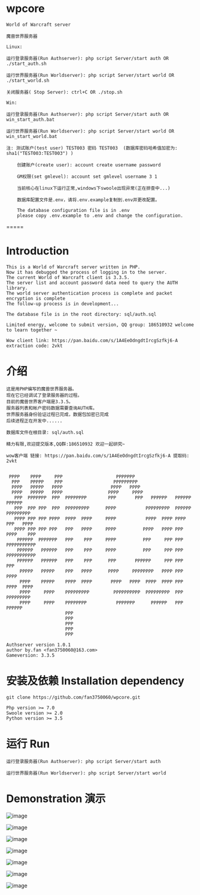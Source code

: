 # wpcore
	World of Warcraft server

	魔兽世界服务器
	
	Linux:

	运行登录服务器(Run Authserver): php script Server/start auth OR ./start_auth.sh

	运行世界服务器(Run Worldserver): php script Server/start world OR ./start_world.sh

	关闭服务器( Stop Server): ctrl+C OR ./stop.sh 

	Win:

	运行登录服务器(Run Authserver): php script Server/start auth OR win_start_auth.bat

	运行世界服务器(Run Worldserver): php script Server/start world OR win_start_world.bat

	注: 测试账户(test user) TEST003 密码 TEST003  (数据库密码哈希值加密为: sha1("TEST003:TEST003") )

		创建账户(create user): account create username password

		GM权限(set gmlevel): account set gmlevel username 3 1

		当前核心在linux下运行正常,windows下swoole出现异常(正在排查中...)

		数据库配置文件是.env，请将.env.example复制到.env并更改配置。

		The database configuration file is in .env
		please copy .env.example to .env and change the configuration.

=====

# Introduction
	This is a World of Warcraft server written in PHP.
	Now it has debugged the process of logging in to the server.
	The current World of Warcraft client is 3.3.5.
	The server list and account password data need to query the AUTH library.
	The world server authentication process is complete and packet encryption is complete
	The follow-up process is in development...

	The database file is in the root directory: sql/auth.sql

	Limited energy, welcome to submit version, QQ group: 186510932 welcome to learn together ~

	Wow client link: https://pan.baidu.com/s/1A4EeOdngdtIrcgSzfkj6-A extraction code: 2vkt

# 介绍
	这是用PHP编写的魔兽世界服务器。
	现在它已经调试了登录服务器的过程。
	目前的魔兽世界客户端是3.3.5。
	服务器列表和帐户密码数据需要查询AUTH库。
	世界服务器身份验证过程已完成，数据包加密已完成
	后续进程正在开发中......

	数据库文件在根目录: sql/auth.sql

	精力有限,欢迎提交版本,QQ群:186510932 欢迎一起研究~

	wow客户端 链接: https://pan.baidu.com/s/1A4EeOdngdtIrcgSzfkj6-A 提取码: 2vkt

~~~
                                                                                 
 PPPP    PPPP     PPP                    PPPPPPP                                 
  PPP    PPPPP    PPP                   PPPPPPPPP                                
  PPPP   PPPPP   PPPP                  PPPP   PPPP                               
  PPPP   PPPPP   PPPP                 PPPP     PPPP                              
   PPP  PPPPPPP  PPP  PPPPPPPP        PPP       PPP   PPPPPP   PPPPPP   PPPPPP   
   PPP  PPP PPP  PPP  PPPPPPPPP      PPPP           PPPPPPPPP  PPPPPP PPPPPPPPP  
   PPPP PPP PPP PPPP  PPPP  PPPP     PPPP           PPPP  PPPP PPPP   PPP   PPPP 
   PPPP PPP PPP PPP   PPP   PPPP     PPPP          PPPP   PPPP PPP   PPPP    PPP 
    PPPPPP  PPPPPPP   PPP    PPP     PPPP          PPP     PPP PPP   PPPPPPPPPPP 
    PPPPPP   PPPPPP   PPP    PPP     PPPP          PPP     PPP PPP   PPPPPPPPPPP 
    PPPPPP   PPPPPP   PPP    PPP      PPP       PPPPPP     PPP PPP   PPP         
     PPPPP   PPPPP    PPP   PPPP      PPPP     PPPPPPPP   PPPP PPP   PPPP        
     PPPP    PPPPP    PPPP  PPPP       PPPP   PPPP  PPPP  PPPP PPP    PPPP  PPPP 
     PPPP     PPPP    PPPPPPPPP         PPPPPPPPPP  PPPPPPPPP  PPP    PPPPPPPPP  
     PPPP     PPPP    PPPPPPPP           PPPPPPP      PPPPPP   PPP      PPPPPP   
                      PPP                                                        
                      PPP                                                        
                      PPP                                                        
                      PPP                                                        
                      PPP 
        
Authserver version 1.0.1
author by.fan <fan3750060@163.com>
Gameversion: 3.3.5

~~~

# 安装及依赖 Installation dependency
	git clone https://github.com/fan3750060/wpcore.git

	Php version >= 7.0
	Swoole version >= 2.0
	Python version >= 3.5

# 运行 Run
	运行登录服务器(Run Authserver): php script Server/start auth

	运行世界服务器(Run Worldserver): php script Server/start world

# Demonstration 演示

![image](https://pictureblog.oss-cn-beijing.aliyuncs.com/wow/0.png?x-oss-process=image/resize,w_1000,h_1000)

![image](https://pictureblog.oss-cn-beijing.aliyuncs.com/wow/1.png?x-oss-process=image/resize,w_1000,h_1000)

![image](https://pictureblog.oss-cn-beijing.aliyuncs.com/wow/2.png?x-oss-process=image/resize,w_1000,h_1000)

![image](https://pictureblog.oss-cn-beijing.aliyuncs.com/wow/3.png?x-oss-process=image/resize,w_1000,h_1000)

![image](https://pictureblog.oss-cn-beijing.aliyuncs.com/wow/4.png?x-oss-process=image/resize,w_1000,h_1000)

![image](https://pictureblog.oss-cn-beijing.aliyuncs.com/wow/5.png?x-oss-process=image/resize,w_1000,h_1000)

![image](https://pictureblog.oss-cn-beijing.aliyuncs.com/wow/6.png?x-oss-process=image/resize,w_1000,h_1000)





	



